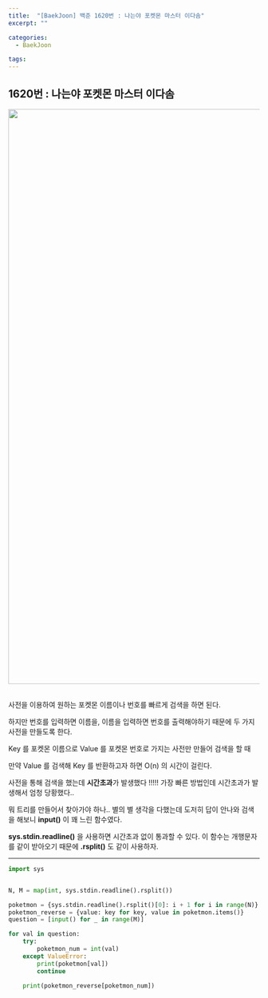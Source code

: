 ```yaml
---
title:  "[BaekJoon] 백준 1620번 : 나는야 포켓몬 마스터 이다솜"
excerpt: ""

categories:
  - BaekJoon

tags:
---
```


## 1620번 : 나는야 포켓몬 마스터 이다솜

<center><img width="1152" alt="Poketmon" src="https://user-images.githubusercontent.com/54533309/92243825-0b2f3080-eefd-11ea-9d60-ee89ffcbeb88.png">
</center>


<br>

사전을 이용하여 원하는 포켓몬 이름이나 번호를 빠르게 검색을 하면 된다.

하지만 번호를 입력하면 이름을, 이름을 입력하면 번호를 출력해야하기 때문에 두 가지 사전을 만들도록 한다.

Key 를 포켓몬 이름으로 Value 를 포켓몬 번호로 가지는 사전만 만들어 검색을 할 때

만약 Value 를 검색해 Key 를 반환하고자 하면 O(n) 의 시간이 걸린다.

사전을 통해 검색을 했는데 **시간초과**가 발생했다 !!!!! 가장 빠른 방법인데 시간초과가 발생해서 엄청 당황했다..

뭐 트리를 만들어서 찾아가야 하나.. 별의 별 생각을 다했는데 도저히 답이 안나와 검색을 해보니 **input()** 이 꽤 느린 함수였다.

**sys.stdin.readline()** 을 사용하면 시간초과 없이 통과할 수 있다. 이 함수는 개행문자를 같이 받아오기 때문에 **.rsplit()** 도 같이 사용하자.

---

```python
import sys


N, M = map(int, sys.stdin.readline().rsplit())

poketmon = {sys.stdin.readline().rsplit()[0]: i + 1 for i in range(N)}
poketmon_reverse = {value: key for key, value in poketmon.items()}
question = [input() for _ in range(M)]

for val in question:
	try:
		poketmon_num = int(val)
	except ValueError:
		print(poketmon[val])
		continue

	print(poketmon_reverse[poketmon_num])
```
